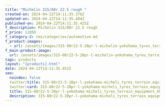 ```yaml
---
title: "Michelin 315/80r 22.5 rough "
created-on: 2024-04-22T14:11:35.376Z
updated-on: 2024-04-22T14:11:35.404Z
published-on: 2024-04-22T14:11:35.425Z
f_description: Michelin 315/80r 22.5 rough
f_price: 11050
f_category-2: cms/categories/automotive.md
f_product-images:
  - url: /assets/images/315-80r22-5-20pr-l-michelin-yokohama_tyres_terrain_equipment_ghana_limited_1336x336.png
f_main-product-image:
  url: /assets/images/315-80r22-5-20pr-l-michelin-yokohama_tyres_terrain_equipment_ghana_limited_1336x336.png
tags: products
layout: "[products].html"
date: 2024-04-22T14:11:35.452Z
seo:
  noindex: false
  twitter:title: 315-80r22-5-20pr-l-yokohama-micheli_tyres_terrain_equipment_Ghana_limited_1336x336
  twitter:card: 315-80r22-5-20pr-l-yokohama-micheli_tyres_terrain_equipment_Ghana_limited_1336x336
  title: 315-80r22-5-20pr-l-yokohama-micheli_tyres_terrain_equipment_Ghana_limited_1336x336
  description: 315-80r22-5-20pr-l-yokohama-micheli_tyres_terrain_equipment_Ghana_limited_1336x336
---
```

